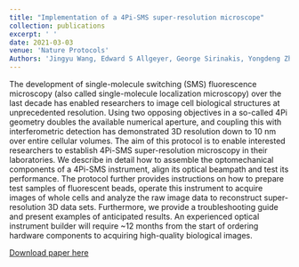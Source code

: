 ```yaml
---
title: "Implementation of a 4Pi-SMS super-resolution microscope"
collection: publications
excerpt: ' '
date: 2021-03-03
venue: 'Nature Protocols'
Authors: 'Jingyu Wang, Edward S Allgeyer, George Sirinakis, Yongdeng Zhang, Kevin Hu, Mark D Lessard, Yiming Li, Robin Diekmann, Michael A Phillips, Ian M Dobbie, Jonas Ries, Martin J Booth, Joerg Bewersdorf (2021). &quot;Implementation of a 4Pi-SMS super-resolution microscope &quot; <i>Nature Protocols</i>. 16(2).'
---
```

The development of single-molecule switching (SMS) fluorescence microscopy (also called single-molecule localization microscopy) over the last decade has enabled researchers to image cell biological structures at unprecedented resolution. Using two opposing objectives in a so-called 4Pi geometry doubles the available numerical aperture, and coupling this with interferometric detection has demonstrated 3D resolution down to 10 nm over entire cellular volumes. The aim of this protocol is to enable interested researchers to establish 4Pi-SMS super-resolution microscopy in their laboratories. We describe in detail how to assemble the optomechanical components of a 4Pi-SMS instrument, align its optical beampath and test its performance. The protocol further provides instructions on how to prepare test samples of fluorescent beads, operate this instrument to acquire images of whole cells and analyze the raw image data to reconstruct super-resolution 3D data sets. Furthermore, we provide a troubleshooting guide and present examples of anticipated results. An experienced optical instrument builder will require ~12 months from the start of ordering hardware components to acquiring high-quality biological images.

[Download paper here](http://li-lab-sustech.github.io/files/paper12.pdf)
